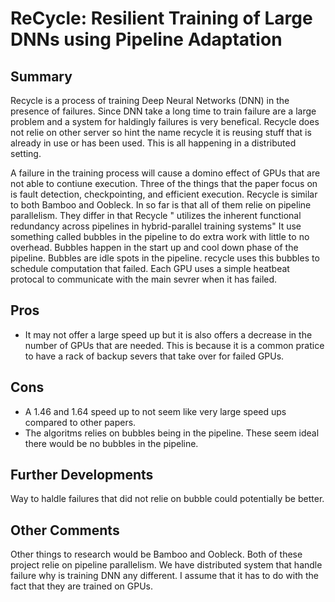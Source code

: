# ReCycle: Resilient Training of Large DNNs using Pipeline Adaptation

## Summary
Recycle is a process of training Deep Neural Networks (DNN) in the presence of failures.
Since DNN take a long time to train failure are a large problem and a system for haldingly failures is very benefical.
Recycle does not relie on other server so hint the name recycle it is reusing stuff that is already in use or has been used.
This is all happening in a distributed setting.

A failure in the training process will cause a domino effect of GPUs that are not able to contiune execution.
Three of the things that the paper focus on is fault detection, checkpointing, and efficient execution.
Recycle is similar to both Bamboo and Oobleck.
In so far is that all of them relie on pipeline parallelism.
They differ in that Recycle " utilizes the inherent functional redundancy across pipelines in hybrid-parallel training systems"
It use something called bubbles in the pipeline to do extra work with little to no overhead.
Bubbles happen in the start up and cool down phase of the pipeline.
Bubbles are idle spots in the pipeline.
recycle uses this bubbles to schedule computation that failed.
Each GPU uses a simple heatbeat protocal to communicate with the main sevrer when it has failed.

## Pros
- It may not offer a large speed up but it is also offers a decrease in the number of GPUs that are needed.
This is because it is a common pratice to have a rack of backup severs that take over for failed GPUs.

## Cons
- A 1.46 and 1.64 speed up to not seem like very large speed ups compared to other papers.
- The algoritms relies on bubbles being in the pipeline.
  These seem ideal there would be no bubbles in the pipeline.

## Further Developments
Way to haldle failures that did not relie on bubble could potentially be better.

## Other Comments
Other things to research would be Bamboo and Oobleck.
Both of these project relie on pipeline parallelism.
We have distributed system that handle failure why is training DNN any different.
I assume that it has to do with the fact that they are trained on GPUs.

